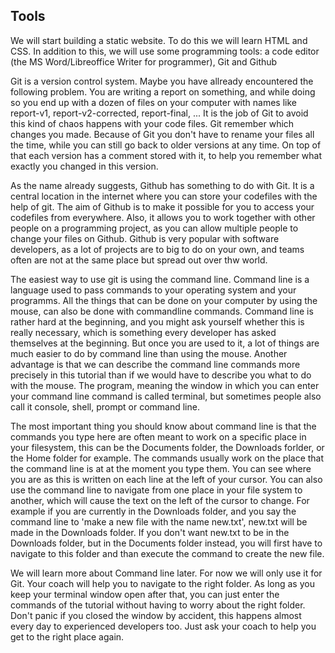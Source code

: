 ## Tools

We will start building a static website. To do this we will learn HTML and CSS. In addition to this, we will use some programming tools: a code editor \(the MS Word/Libreoffice Writer for programmer\), Git and Github

Git is a version control system. Maybe you have allready encountered the following problem. You are writing a report on something, and while doing so you end up with a dozen of files on your computer with names like report-v1, report-v2-corrected, report-final, ... It is the job of Git to avoid this kind of chaos happens with your code files. Git remember which changes you made. Because of Git you don't have to rename your files all the time, while you can still go back to older versions at any time. On top of that each version has a comment stored with it, to help you remember what exactly you changed in this version.

As the name already suggests, Github has something to do with Git. It is a central location in the internet where you can store your codefiles with the help of git. The aim of Github is  to make it possible for you to access your codefiles from everywhere. Also, it allows you to work together with other people on a programming project, as you can allow multiple people to change your files on Github. Github is very popular with software developers, as a lot of projects are to big to do on your own, and teams often are not at the same place but spread out over thw world.

The easiest way to use git is using the command line. Command line is a language used to pass commands to your operating system and your programms. All the things that can be done on your computer by using the mouse, can also be done with commandline commands. Command line is rather hard at the beginning, and you might ask yourself whether this is really necessary, which is something every developer has asked themselves at the beginning. But once you are used to it, a lot of things are much easier to do by command line than using the mouse. Another advantage is that we can describe the command line commands more precisely in this tutorial than if we would have to describe you what to do with the mouse. The program, meaning the window in which you can enter your command line command is called terminal, but sometimes people also call it console, shell, prompt or command line.

The most important thing you should know about command line is that the commands you type here are often meant to work on a specific place in your filesystem, this can be the Documents folder, the Downloads forlder, or the Home folder for example. The commands usually work on the place that the command line is at at the moment you type them. You can see where you are as this is written on each line at the left of your cursor. You can also use the command line to navigate from one place in your file system to another, which will cause the text on the left of the cursor to change. For example if you are currently in the Downloads folder, and you say the command line to 'make a new file with the name new.txt', new.txt will be made in the Downloads folder. If you don't want new.txt to be in the Downloads folder, but in the Documents folder instead, you will first have to navigate to this folder and than execute the command to create the new file.

We will learn more about Command line later. For now we will only use it for Git. Your coach will help you to navigate to the right folder. As long as you keep your terminal window open after that, you can just enter the commands of the tutorial without having to worry about the right folder. Don't panic if you closed the window by accident, this happens almost every day to experienced developers too. Just ask your coach to help you get to the right place again.


